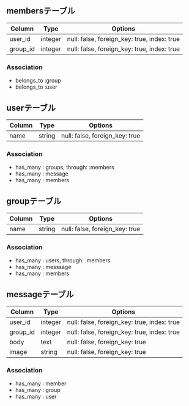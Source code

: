 ## membersテーブル

|Column|Type|Options|
|------|----|-------|
|user_id|integer|null: false, foreign_key: true, index: true|
|group_id|integer|null: false, foreign_key: true, index: true|

### Association
- belongs_to :group
- belongs_to :user


## userテーブル

|Column|Type|Options|
|------|----|-------|
|name|string|null: false, foreign_key: true|

### Association
- has_many : groups, through: :members
- has_many : message
- has_many : members



## groupテーブル

|Column|Type|Options|
|------|----|-------|
|name|string|null: false, foreign_key: true|

### Association
- has_many : users, through: :members
- has_many : messsage
- has_many : members

## messageテーブル

|Column|Type|Options|
|------|----|-------|
|user_id|integer|null: false, foreign_key: true, index: true|
|group_id|integer|null: false, foreign_key: true, index: true|
|body|text|null: false, foreign_key: true|
|image|string|null: false, foreign_key: true|


### Association
- has_many : member
- has_many : group
- has_many : user
